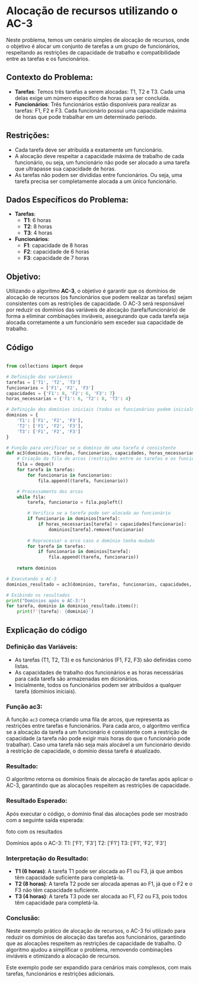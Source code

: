 # Alocação de recursos utilizando o AC-3

Neste problema, temos um cenário simples de alocação de recursos, onde o objetivo é alocar um conjunto de tarefas a um grupo de funcionários, respeitando as restrições de capacidade de trabalho e compatibilidade entre as tarefas e os funcionários. 

## Contexto do Problema:

- **Tarefas**: Temos três tarefas a serem alocadas: T1, T2 e T3. Cada uma delas exige um número específico de horas para ser concluída.
- **Funcionários**: Três funcionários estão disponíveis para realizar as tarefas: F1, F2 e F3. Cada funcionário possui uma capacidade máxima de horas que pode trabalhar em um determinado período.
  
## Restrições:

- Cada tarefa deve ser atribuída a exatamente um funcionário.
- A alocação deve respeitar a capacidade máxima de trabalho de cada funcionário, ou seja, um funcionário não pode ser alocado a uma tarefa que ultrapasse sua capacidade de horas.
- As tarefas não podem ser divididas entre funcionários. Ou seja, uma tarefa precisa ser completamente alocada a um único funcionário.

## Dados Específicos do Problema:

- **Tarefas**:
  - **T1**: 6 horas
  - **T2**: 8 horas
  - **T3**: 4 horas
- **Funcionários**:
  - **F1**: capacidade de 8 horas
  - **F2**: capacidade de 6 horas
  - **F3**: capacidade de 7 horas

## Objetivo:

Utilizando o algoritmo **AC-3**, o objetivo é garantir que os domínios de alocação de recursos (os funcionários que podem realizar as tarefas) sejam consistentes com as restrições de capacidade. O AC-3 será responsável por reduzir os domínios das variáveis de alocação (tarefa/funcionário) de forma a eliminar combinações inviáveis, assegurando que cada tarefa seja alocada corretamente a um funcionário sem exceder sua capacidade de trabalho.

## Código

```python

from collections import deque

# Definição das variáveis
tarefas = ['T1', 'T2', 'T3']
funcionarios = ['F1', 'F2', 'F3']
capacidades = {'F1': 8, 'F2': 6, 'F3': 7}
horas_necessarias = {'T1': 6, 'T2': 8, 'T3': 4}

# Definição dos domínios iniciais (todos os funcionários podem inicialmente pegar qualquer tarefa)
dominios = {
    'T1': ['F1', 'F2', 'F3'],
    'T2': ['F1', 'F2', 'F3'],
    'T3': ['F1', 'F2', 'F3']
}

# Função para verificar se o domínio de uma tarefa é consistente
def ac3(dominios, tarefas, funcionarios, capacidades, horas_necessarias):
    # Criação da fila de arcos (restrições entre as tarefas e os funcionários)
    fila = deque()
    for tarefa in tarefas:
        for funcionario in funcionarios:
            fila.append((tarefa, funcionario))

    # Processamento dos arcos
    while fila:
        tarefa, funcionario = fila.popleft()

        # Verifica se a tarefa pode ser alocada ao funcionário
        if funcionario in dominios[tarefa]:
            if horas_necessarias[tarefa] > capacidades[funcionario]:
                dominios[tarefa].remove(funcionario)
            
        # Reprocessar o arco caso o domínio tenha mudado
        for tarefa in tarefas:
            if funcionario in dominios[tarefa]:
                fila.append((tarefa, funcionario))
    
    return dominios

# Executando o AC-3
dominios_resultado = ac3(dominios, tarefas, funcionarios, capacidades, horas_necessarias)

# Exibindo os resultados
print("Domínios após o AC-3:")
for tarefa, dominio in dominios_resultado.items():
    print(f'{tarefa}: {dominio}')

```
## Explicação do código

### Definição das Variáveis:

- As tarefas (T1, T2, T3) e os funcionários (F1, F2, F3) são definidas como listas.
- As capacidades de trabalho dos funcionários e as horas necessárias para cada tarefa são armazenadas em dicionários.
- Inicialmente, todos os funcionários podem ser atribuídos a qualquer tarefa (domínios iniciais).

### Função ac3:

A função `ac3` começa criando uma fila de arcos, que representa as restrições entre tarefas e funcionários. Para cada arco, o algoritmo verifica se a alocação da tarefa a um funcionário é consistente com a restrição de capacidade (a tarefa não pode exigir mais horas do que o funcionário pode trabalhar). Caso uma tarefa não seja mais alocável a um funcionário devido à restrição de capacidade, o domínio dessa tarefa é atualizado.

### Resultado:

O algoritmo retorna os domínios finais de alocação de tarefas após aplicar o AC-3, garantindo que as alocações respeitem as restrições de capacidade.

### Resultado Esperado:

Após executar o código, o domínio final das alocações pode ser mostrado com a seguinte saída esperada:

foto com os resultados

Domínios após o AC-3:
T1: ['F1', 'F3']
T2: ['F1']
T3: ['F1', 'F2', 'F3']


### Interpretação do Resultado:

- **T1 (6 horas)**: A tarefa T1 pode ser alocada ao F1 ou F3, já que ambos têm capacidade suficiente para completá-la.
- **T2 (8 horas)**: A tarefa T2 pode ser alocada apenas ao F1, já que o F2 e o F3 não têm capacidade suficiente.
- **T3 (4 horas)**: A tarefa T3 pode ser alocada ao F1, F2 ou F3, pois todos têm capacidade para completá-la.

### Conclusão:

Neste exemplo prático de alocação de recursos, o AC-3 foi utilizado para reduzir os domínios de alocação das tarefas aos funcionários, garantindo que as alocações respeitem as restrições de capacidade de trabalho. O algoritmo ajudou a simplificar o problema, removendo combinações inviáveis e otimizando a alocação de recursos.

Este exemplo pode ser expandido para cenários mais complexos, com mais tarefas, funcionários e restrições adicionais.
